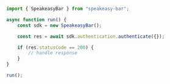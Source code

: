 <!-- Start SDK Example Usage [usage] -->
```typescript
import { SpeakeasyBar } from "speakeasy-bar";

async function run() {
    const sdk = new SpeakeasyBar();

    const res = await sdk.authentication.authenticate({});

    if (res.statusCode == 200) {
        // handle response
    }
}

run();

```
<!-- End SDK Example Usage [usage] -->
